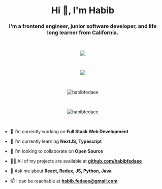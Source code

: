 <h1 align="center">Hi 👋, I'm Habib</h1>
<h3 align="center">I'm a frontend engineer, junior software developer, and life long learner from California.</h3>&nbsp;&nbsp;




<p align='center'>
    <a href="https://www.linkedin.com/in/habibullah-fedaee/">
    <img src="https://img.shields.io/badge/linkedin-%230077B5.svg?&style=for-the-badge&logo=linkedin&logoColor=white" /></a>
</p>&nbsp;&nbsp;

<p align='center'>
  <a href="#"><img src="https://badges.pufler.dev/visits/habibfedaee/habibfedaee"></a>
</p>&nbsp;&nbsp;

<p align='center'>
    <img align="center" src="https://github-readme-stats.vercel.app/api/top-langs/?username=habibfedaee&layout=compact" alt="habibfedaee" />
</p>&nbsp;&nbsp;


<p align='center'>
    <img align="center" src="https://github-readme-stats.vercel.app/api?username=habibfedaee&show_icons=true&theme=radical" alt="habibfedaee" /></p>&nbsp;&nbsp;



- 🔭 I’m currently working on **Full Stack Web Development**

- 🌱 I’m currently learning **NextJS, Typescript**

- 👯 I’m looking to collaborate on **Open Source**

- 👨‍💻 All of my projects are available at **[github.com/habibfedaee](https://github.com/habibfedaee?tab=repositories)**

- 💬 Ask me about **React, Redux, JS, Python, Java**

- 📫 I can be reachable at **habib.fedaee@gmail.com**

